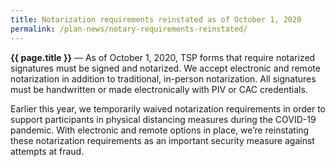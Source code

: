 ```yaml
---
title: Notarization requirements reinstated as of October 1, 2020
permalink: /plan-news/notary-requirements-reinstated/
---
```


**{{ page.title }}** &#8212; As of October 1, 2020, TSP forms that require notarized signatures must be signed and notarized. We accept electronic and remote notarization in addition to traditional, in-person notarization. All signatures must be handwritten or made electronically with PIV or CAC credentials.

Earlier this year, we temporarily waived notarization requirements in order to support participants in physical distancing measures during the COVID-19 pandemic. With electronic and remote options in place, we’re reinstating these notarization requirements as an important security measure against attempts at fraud.
